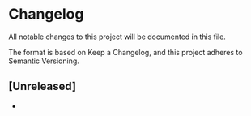 # Changelog

All notable changes to this project will be documented in this file.

The format is based on Keep a Changelog, and this project adheres to Semantic Versioning.

## [Unreleased]

-
